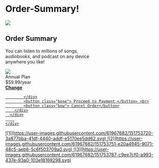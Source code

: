 # Order-Summary!
<!DOCTYPE html>
<html>
<head>
	<title>ORDER SUMMARY</title>
	<link rel="stylesheet" type="text/css" href="style.css">
	<link rel="preconnect" href="https://fonts.googleapis.com">
<link rel="preconnect" href="https://fonts.gstatic.com" crossorigin>
<link href="https://fonts.googleapis.com/css2?family=Outfit:wght@200;400&family=Raleway:ital,wght@0,500;1,200&family=Red+Hat+Display:ital,wght@0,300;0,400;0,600;0,700;0,900;1,600;1,800&display=swap" rel="stylesheet">
</head>
<body>
	<div class="fr">
	  <img src="2.svg">
	  	<h2>Order Summary</h2>
			<p>You can listen to millions of songs,<br> audiobooks, and podcast on any device<br> anywhere you like!</p>
			<div class="keft">
				<div class="ler"><img src="3.svg"></div> 
				<div class="txt">Annual Plan <br> <span class="own">$59.99/year</span></div> 
				<div class="lin"><a href="#"> <b>Change</b> </div>

			</div>
			<button class="bone"> Proceed to Payment </button> <br>
			<button class="bow"> Cancel Order</button>
		</div>
	  </div>
		
	</div>
</body>
</html>
![1](https://user-images.githubusercontent.com/61967682/151753720-3a877bba-41df-4440-addf-e5170ee5dd62.svg)
![2](https://user-images.githubusercontent.com/61967682/151753751-e20a4945-9071-48c5-aeb6-5c6f503709a0.svg)
![3](https://user-images.githubusercontent.com/61967682/151753787-c9ee7cf0-a993-437e-93a0-103e18169298.svg)
